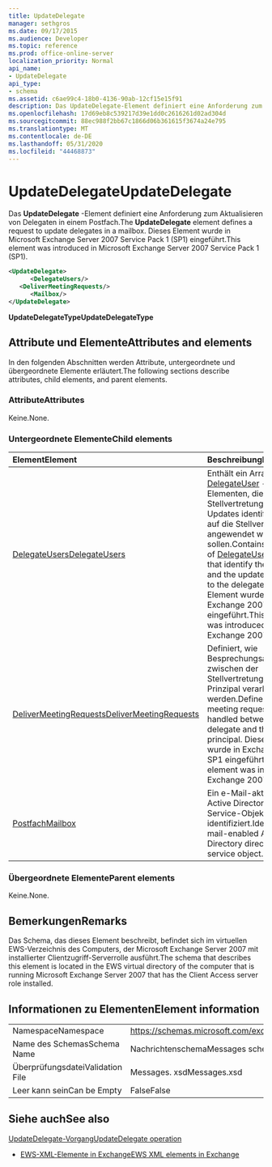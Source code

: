 ```yaml
---
title: UpdateDelegate
manager: sethgros
ms.date: 09/17/2015
ms.audience: Developer
ms.topic: reference
ms.prod: office-online-server
localization_priority: Normal
api_name:
- UpdateDelegate
api_type:
- schema
ms.assetid: c6ae99c4-18b0-4136-90ab-12cf15e15f91
description: Das UpdateDelegate-Element definiert eine Anforderung zum Aktualisieren von Delegaten in einem Postfach. Dieses Element wurde in Microsoft Exchange Server 2007 Service Pack 1 (SP1) eingeführt.
ms.openlocfilehash: 17d69eb8c539217d39e1dd0c2616261d02ad304d
ms.sourcegitcommit: 88ec988f2bb67c1866d06b361615f3674a24e795
ms.translationtype: MT
ms.contentlocale: de-DE
ms.lasthandoff: 05/31/2020
ms.locfileid: "44468873"
---
```

# <a name="updatedelegate"></a><span data-ttu-id="dff69-104">UpdateDelegate</span><span class="sxs-lookup"><span data-stu-id="dff69-104">UpdateDelegate</span></span>

<span data-ttu-id="dff69-105">Das **UpdateDelegate** -Element definiert eine Anforderung zum Aktualisieren von Delegaten in einem Postfach.</span><span class="sxs-lookup"><span data-stu-id="dff69-105">The **UpdateDelegate** element defines a request to update delegates in a mailbox.</span></span> <span data-ttu-id="dff69-106">Dieses Element wurde in Microsoft Exchange Server 2007 Service Pack 1 (SP1) eingeführt.</span><span class="sxs-lookup"><span data-stu-id="dff69-106">This element was introduced in Microsoft Exchange Server 2007 Service Pack 1 (SP1).</span></span> 
  
```xml
<UpdateDelegate>
      <DelegateUsers/>
   <DeliverMeetingRequests/>
      <Mailbox/>
</UpdateDelegate>
```

 <span data-ttu-id="dff69-107">**UpdateDelegateType**</span><span class="sxs-lookup"><span data-stu-id="dff69-107">**UpdateDelegateType**</span></span>
## <a name="attributes-and-elements"></a><span data-ttu-id="dff69-108">Attribute und Elemente</span><span class="sxs-lookup"><span data-stu-id="dff69-108">Attributes and elements</span></span>

<span data-ttu-id="dff69-109">In den folgenden Abschnitten werden Attribute, untergeordnete und übergeordnete Elemente erläutert.</span><span class="sxs-lookup"><span data-stu-id="dff69-109">The following sections describe attributes, child elements, and parent elements.</span></span>
  
### <a name="attributes"></a><span data-ttu-id="dff69-110">Attribute</span><span class="sxs-lookup"><span data-stu-id="dff69-110">Attributes</span></span>

<span data-ttu-id="dff69-111">Keine.</span><span class="sxs-lookup"><span data-stu-id="dff69-111">None.</span></span>
  
### <a name="child-elements"></a><span data-ttu-id="dff69-112">Untergeordnete Elemente</span><span class="sxs-lookup"><span data-stu-id="dff69-112">Child elements</span></span>

|<span data-ttu-id="dff69-113">**Element**</span><span class="sxs-lookup"><span data-stu-id="dff69-113">**Element**</span></span>|<span data-ttu-id="dff69-114">**Beschreibung**</span><span class="sxs-lookup"><span data-stu-id="dff69-114">**Description**</span></span>|
|:-----|:-----|
|[<span data-ttu-id="dff69-115">DelegateUsers</span><span class="sxs-lookup"><span data-stu-id="dff69-115">DelegateUsers</span></span>](delegateusers.md) <br/> |<span data-ttu-id="dff69-116">Enthält ein Array von [DelegateUser](delegateuser.md) -Elementen, die die Stellvertretungen und die Updates identifizieren, die auf die Stellvertretungen angewendet werden sollen.</span><span class="sxs-lookup"><span data-stu-id="dff69-116">Contains an array of [DelegateUser](delegateuser.md) elements that identify the delegates and the updates to apply to the delegates.</span></span> <span data-ttu-id="dff69-117">Dieses Element wurde in Exchange 2007 SP1 eingeführt.</span><span class="sxs-lookup"><span data-stu-id="dff69-117">This element was introduced in Exchange 2007 SP1.</span></span>  <br/> |
|[<span data-ttu-id="dff69-118">DeliverMeetingRequests</span><span class="sxs-lookup"><span data-stu-id="dff69-118">DeliverMeetingRequests</span></span>](delivermeetingrequests.md) <br/> |<span data-ttu-id="dff69-119">Definiert, wie Besprechungsanfragen zwischen der Stellvertretung und dem Prinzipal verarbeitet werden.</span><span class="sxs-lookup"><span data-stu-id="dff69-119">Defines how meeting requests are handled between the delegate and the principal.</span></span> <span data-ttu-id="dff69-120">Dieses Element wurde in Exchange 2007 SP1 eingeführt.</span><span class="sxs-lookup"><span data-stu-id="dff69-120">This element was introduced in Exchange 2007 SP1.</span></span>  <br/> |
|[<span data-ttu-id="dff69-121">Postfach</span><span class="sxs-lookup"><span data-stu-id="dff69-121">Mailbox</span></span>](mailbox.md) <br/> |<span data-ttu-id="dff69-122">Ein e-Mail-aktivierten Active Directory Directory Service-Objekt identifiziert.</span><span class="sxs-lookup"><span data-stu-id="dff69-122">Identifies a mail-enabled Active Directory directory service object.</span></span>  <br/> |
   
### <a name="parent-elements"></a><span data-ttu-id="dff69-123">Übergeordnete Elemente</span><span class="sxs-lookup"><span data-stu-id="dff69-123">Parent elements</span></span>

<span data-ttu-id="dff69-124">Keine.</span><span class="sxs-lookup"><span data-stu-id="dff69-124">None.</span></span>
  
## <a name="remarks"></a><span data-ttu-id="dff69-125">Bemerkungen</span><span class="sxs-lookup"><span data-stu-id="dff69-125">Remarks</span></span>

<span data-ttu-id="dff69-126">Das Schema, das dieses Element beschreibt, befindet sich im virtuellen EWS-Verzeichnis des Computers, der Microsoft Exchange Server 2007 mit installierter Clientzugriff-Serverrolle ausführt.</span><span class="sxs-lookup"><span data-stu-id="dff69-126">The schema that describes this element is located in the EWS virtual directory of the computer that is running Microsoft Exchange Server 2007 that has the Client Access server role installed.</span></span>
  
## <a name="element-information"></a><span data-ttu-id="dff69-127">Informationen zu Elementen</span><span class="sxs-lookup"><span data-stu-id="dff69-127">Element information</span></span>

|||
|:-----|:-----|
|<span data-ttu-id="dff69-128">Namespace</span><span class="sxs-lookup"><span data-stu-id="dff69-128">Namespace</span></span>  <br/> |https://schemas.microsoft.com/exchange/services/2006/messages  <br/> |
|<span data-ttu-id="dff69-129">Name des Schemas</span><span class="sxs-lookup"><span data-stu-id="dff69-129">Schema Name</span></span>  <br/> |<span data-ttu-id="dff69-130">Nachrichtenschema</span><span class="sxs-lookup"><span data-stu-id="dff69-130">Messages schema</span></span>  <br/> |
|<span data-ttu-id="dff69-131">Überprüfungsdatei</span><span class="sxs-lookup"><span data-stu-id="dff69-131">Validation File</span></span>  <br/> |<span data-ttu-id="dff69-132">Messages. xsd</span><span class="sxs-lookup"><span data-stu-id="dff69-132">Messages.xsd</span></span>  <br/> |
|<span data-ttu-id="dff69-133">Leer kann sein</span><span class="sxs-lookup"><span data-stu-id="dff69-133">Can be Empty</span></span>  <br/> |<span data-ttu-id="dff69-134">False</span><span class="sxs-lookup"><span data-stu-id="dff69-134">False</span></span>  <br/> |
   
## <a name="see-also"></a><span data-ttu-id="dff69-135">Siehe auch</span><span class="sxs-lookup"><span data-stu-id="dff69-135">See also</span></span>



[<span data-ttu-id="dff69-136">UpdateDelegate-Vorgang</span><span class="sxs-lookup"><span data-stu-id="dff69-136">UpdateDelegate operation</span></span>](updatedelegate-operation.md)


- [<span data-ttu-id="dff69-137">EWS-XML-Elemente in Exchange</span><span class="sxs-lookup"><span data-stu-id="dff69-137">EWS XML elements in Exchange</span></span>](ews-xml-elements-in-exchange.md)

